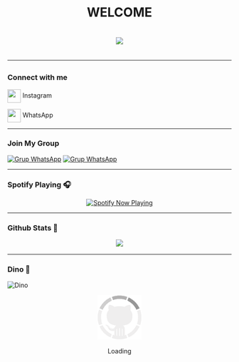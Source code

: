 <h1 align="center">WELCOME
<p align="center">
  <img src="https://telegra.ph/file/1a0f2f7da743765a8310b.jpg" />
</p>

<p align="center">

</p>

------
</p>
<h3 align="left">Connect with me</h3>
<p align="left"><a href="https://instagram.com/my.siraj" target="blank"><img align="center" src="https://upload.wikimedia.org/wikipedia/commons/e/e7/Instagram_logo_2016.svg" height="30" width="30" /></a> Instagram
<p align="left"><a href="https://Wa.me/6285796430430" target="blank"><img align="center" src="https://upload.wikimedia.org/wikipedia/commons/1/19/WhatsApp_logo-color-vertical.svg" height="30" width="30" /></a> WhatsApp
</p>

------

### Join My Group

[![Grup WhatsApp](https://img.shields.io/badge/WhatsApp%20Group%201-25D366?style=for-the-badge&logo=whatsapp&logoColor=white)](https://chat.whatsapp.com/C7pSMGr6Y9G4DWghfPXce0)
[![Grup WhatsApp](https://img.shields.io/badge/WhatsApp%20Group%202-25D366?style=for-the-badge&logo=whatsapp&logoColor=white)](https://chat.whatsapp.com/En7kDEIKRG3ED21aDxsPbn)
</p>

------

### Spotify Playing 🎧

<p align="center">
  <a href="https://open.spotify.com/user/hbv7yzic965h9y82w194av0cz" target="_blank"><img src="https://now-playing-on-spotify.vercel.app/api/spotify" alt="Spotify Now Playing" width="350"/></a>
</p>

------

### Github Stats 🚀

<p align="center"><a href="https://github.com/AriBhizer"><img src="https://github-readme-stats.vercel.app/api?username=AriBhizer&show_icons=true&theme=radical"></a></p>
    
------

### Dino 🦖
![Dino](https://github.com/sourabmaity/sourabmaity/blob/main/dino.gif)

  <div align=center>
        <img src="https://raw.githubusercontent.com/AhmedFathyDev/AhmedFathyDev/main/GitHub.gif" alt="GitHub Octocat Logo" height="100">
        <p>Loading</p>
